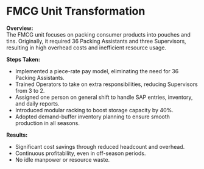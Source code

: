 # FMCG Unit Transformation

**Overview:**  
The FMCG unit focuses on packing consumer products into pouches and tins. Originally, it required 36 Packing Assistants and three Supervisors, resulting in high overhead costs and inefficient resource usage.

**Steps Taken:**  
- Implemented a piece-rate pay model, eliminating the need for 36 Packing Assistants.
- Trained Operators to take on extra responsibilities, reducing Supervisors from 3 to 2.
- Assigned one person on general shift to handle SAP entries, inventory, and daily reports.
- Introduced modular racking to boost storage capacity by 40%.
- Adopted demand-buffer inventory planning to ensure smooth production in all seasons.

**Results:**  
- Significant cost savings through reduced headcount and overhead.
- Continuous profitability, even in off-season periods.
- No idle manpower or resource waste.
